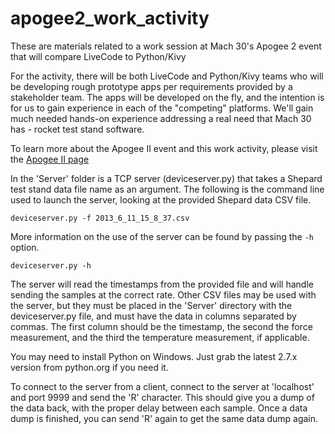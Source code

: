 # apogee2_work_activity
These are materials related to a work session at Mach 30's Apogee 2 event that will compare LiveCode
to Python/Kivy

For the activity, there will be both LiveCode and Python/Kivy teams who will be developing rough
prototype apps per requirements provided by a stakeholder team. The apps will be developed on the
fly, and the intention is for us to gain experience in each of the "competing" platforms. We'll
gain much needed hands-on experience addressing a real need that Mach 30 has - rocket test stand
software.

To learn more about the Apogee II event and this work activity, please visit the [Apogee II page](http://mach30.org/events/apogee/apogee-ii/)

In the 'Server' folder is a TCP server (deviceserver.py) that takes a Shepard test stand data file
name as an argument. The following is the command line used to launch the server, looking at the
provided Shepard data CSV file.
```
deviceserver.py -f 2013_6_11_15_8_37.csv
```
More information on the use of the server can be found by passing the `-h` option.
```
deviceserver.py -h
```
The server will read the timestamps from the provided file and will handle sending the samples at
the correct rate. Other CSV files may be used with the server, but they must be placed in the
'Server' directory with the deviceserver.py file, and must have the data in columns separated by
commas. The first column should be the timestamp, the second the force measurement, and the third
the temperature measurement, if applicable.

You may need to install Python on Windows. Just grab the latest 2.7.x version from python.org if
you need it.

To connect to the server from a client, connect to the server at 'localhost' and port 9999 and send
the 'R' character. This should give you a dump of the data back, with the proper delay between each
sample. Once a data dump is finished, you can send 'R' again to get the same data dump again.

